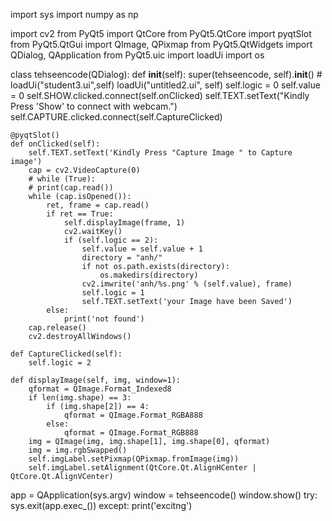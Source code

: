 import sys
import numpy as np

import cv2
from PyQt5 import QtCore
from PyQt5.QtCore import pyqtSlot
from PyQt5.QtGui import QImage, QPixmap
from PyQt5.QtWidgets import QDialog, QApplication
from PyQt5.uic import loadUi
import os

class tehseencode(QDialog):
    def __init__(self):
        super(tehseencode, self).__init__()
        # loadUi("student3.ui",self)
        loadUi("untitled2.ui", self)
        self.logic = 0
        self.value = 0
        self.SHOW.clicked.connect(self.onClicked)
        self.TEXT.setText("Kindly Press 'Show' to connect with webcam.")
        self.CAPTURE.clicked.connect(self.CaptureClicked)

    @pyqtSlot()
    def onClicked(self):
        self.TEXT.setText('Kindly Press "Capture Image " to Capture image')
        cap = cv2.VideoCapture(0)
        # while (True):
        # print(cap.read())
        while (cap.isOpened()):
            ret, frame = cap.read()
            if ret == True:
                self.displayImage(frame, 1)
                cv2.waitKey()
                if (self.logic == 2):
                    self.value = self.value + 1
                    directory = "anh/"
                    if not os.path.exists(directory):
                        os.makedirs(directory)
                    cv2.imwrite('anh/%s.png' % (self.value), frame)
                    self.logic = 1
                    self.TEXT.setText('your Image have been Saved')
            else:
                print('not found')
        cap.release()
        cv2.destroyAllWindows()

    def CaptureClicked(self):
        self.logic = 2

    def displayImage(self, img, window=1):
        qformat = QImage.Format_Indexed8
        if len(img.shape) == 3:
            if (img.shape[2]) == 4:
                qformat = QImage.Format_RGBA888
            else:
                qformat = QImage.Format_RGB888
        img = QImage(img, img.shape[1], img.shape[0], qformat)
        img = img.rgbSwapped()
        self.imgLabel.setPixmap(QPixmap.fromImage(img))
        self.imgLabel.setAlignment(QtCore.Qt.AlignHCenter | QtCore.Qt.AlignVCenter)


app = QApplication(sys.argv)
window = tehseencode()
window.show()
try:
    sys.exit(app.exec_())
except:
    print('excitng')

